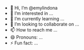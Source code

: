 - 👋 Hi, I’m @emylindona
- 👀 I’m interested in ...
- 🌱 I’m currently learning ...
- 💞️ I’m looking to collaborate on ...
- 📫 How to reach me ...
- 😄 Pronouns: ...
- ⚡ Fun fact: ...

<!---
emylindona/emylindona is a ✨ special ✨ repository because its `README.md` (this file) appears on your GitHub profile.
You can click the Preview link to take a look at your changes.
--->
